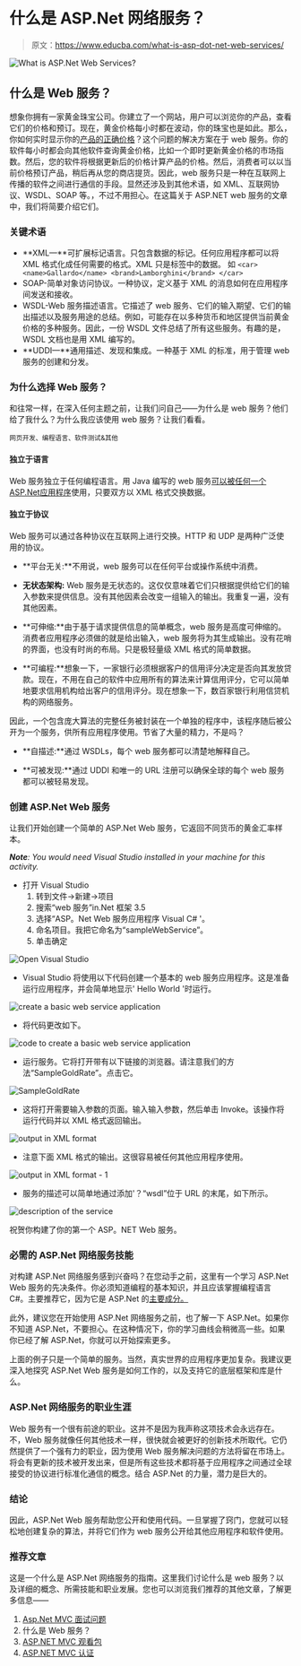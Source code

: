 # 什么是 ASP.Net 网络服务？

> 原文：<https://www.educba.com/what-is-asp-dot-net-web-services/>

![What is ASP.Net Web Services?](img/967254d8524ba8c822df7c94a4924b8c.png)



## 什么是 Web 服务？

想象你拥有一家黄金珠宝公司。你建立了一个网站，用户可以浏览你的产品，查看它们的价格和预订。现在，黄金价格每小时都在波动，你的珠宝也是如此。那么，你如何实时显示你的[产品的正确价格](https://www.educba.com/real-time-analytics/)？这个问题的解决方案在于 web 服务。你的软件每小时都会向其他软件查询黄金价格，比如一个即时更新黄金价格的市场指数。然后，您的软件将根据更新后的价格计算产品的价格。然后，消费者可以以当前价格预订产品，稍后再从您的商店提货。因此，web 服务只是一种在互联网上传播的软件之间进行通信的手段。显然还涉及到其他术语，如 XML、互联网协议、WSDL、SOAP 等。，不过不用担心。在这篇关于 ASP.NET web 服务的文章中，我们将简要介绍它们。

### 关键术语

*   **XML—**可扩展标记语言。只包含数据的标记。任何应用程序都可以将 XML 格式化成任何需要的格式。XML 只是标签中的数据。
    如
    `<car>
    <name>Gallardo</name>
    <brand>Lamborghini</brand>
    </car>`
*   SOAP-简单对象访问协议。一种协议，定义基于 XML 的消息如何在应用程序间发送和接收。
*   WSDL-Web 服务描述语言。它描述了 web 服务、它们的输入期望、它们的输出描述以及服务用途的总结。例如，可能存在以多种货币和地区提供当前黄金价格的多种服务。因此，一份 WSDL 文件总结了所有这些服务。有趣的是，WSDL 文档也是用 XML 编写的。
*   **UDDI—**通用描述、发现和集成。一种基于 XML 的标准，用于管理 web 服务的创建和分发。

### 为什么选择 Web 服务？

和往常一样，在深入任何主题之前，让我们问自己——为什么是 web 服务？他们给了我什么？为什么我应该使用 web 服务？让我们看看。

<small>网页开发、编程语言、软件测试&其他</small>

#### 独立于语言

Web 服务独立于任何编程语言。用 Java 编写的 web 服务[可以被任何一个 ASP.Net](https://www.educba.com/java-commands/)[应用程序](https://www.educba.com/asp-dot-net-page-life-cycle/)使用，只要双方以 XML 格式交换数据。

#### 独立于协议

Web 服务可以通过各种协议在互联网上进行交换。HTTP 和 UDP 是两种广泛使用的协议。

*   **平台无关:**不用说，web 服务可以在任何平台或操作系统中消费。

*   **无状态架构:** Web 服务是无状态的。这仅仅意味着它们只根据提供给它们的输入参数来提供信息。没有其他因素会改变一组输入的输出。我重复一遍，没有其他因素。

*   **可伸缩:**由于基于请求提供信息的简单概念，web 服务是高度可伸缩的。消费者应用程序必须做的就是给出输入，web 服务将为其生成输出。没有花哨的界面，也没有时尚的布局。只是极轻量级 XML 格式的简单数据。

*   **可编程:**想象一下，一家银行必须根据客户的信用评分决定是否向其发放贷款。现在，不用在自己的软件中应用所有的算法来计算信用评分，它可以简单地要求信用机构给出客户的信用评分。现在想象一下，数百家银行利用信贷机构的网络服务。

因此，一个包含庞大算法的完整任务被封装在一个单独的程序中，该程序随后被公开为一个服务，供所有应用程序使用。节省了大量的精力，不是吗？

*   **自描述:**通过 WSDLs，每个 web 服务都可以清楚地解释自己。

*   **可被发现:**通过 UDDI 和唯一的 URL 注册可以确保全球的每个 web 服务都可以被轻易发现。

### 创建 ASP.Net Web 服务

让我们开始创建一个简单的 ASP.Net Web 服务，它返回不同货币的黄金汇率样本。

***Note**: You would need Visual Studio installed in your machine for this activity.*

*   打开 Visual Studio
    1.  转到文件->新建->项目
    2.  搜索“web 服务”in.Net 框架 3.5
    3.  选择“ASP。Net Web 服务应用程序 Visual C# '。
    4.  命名项目。我把它命名为“sampleWebService”。
    5.  单击确定

![Open Visual Studio](img/0ede9ba1dd15db339dab10b8cb733af4.png)



*   Visual Studio 将使用以下代码创建一个基本的 web 服务应用程序。这是准备运行应用程序，并会简单地显示' Hello World '时运行。

![ create a basic web service application](img/a8de10f54b41a7869b50478bc9445f24.png)



*   将代码更改如下。

![code to create a basic web service application](img/2464dd03ce6361fcbb44bbc6eaa0a2b0.png)



*   运行服务。它将打开带有以下链接的浏览器。请注意我们的方法“SampleGoldRate”。点击它。

![SampleGoldRate](img/7396d7d9d6753be257188a601b1ae57f.png)



*   这将打开需要输入参数的页面。输入输入参数，然后单击 Invoke。该操作将运行代码并以 XML 格式返回输出。

![output in XML format](img/9c70d4a531fc3e469c1deb9aa0c65cba.png)



*   注意下面 XML 格式的输出。这很容易被任何其他应用程序使用。

![output in XML format - 1](img/271696d474e477fc3dd3f57576e7a7f9.png)



*   服务的描述可以简单地通过添加'？“wsdl”位于 URL 的末尾，如下所示。

![description of the service](img/c11d44221eeff63af99d8daea9354836.png)



祝贺你构建了你的第一个 ASP。NET Web 服务。

### 必需的 ASP.Net 网络服务技能

对构建 ASP.Net 网络服务感到兴奋吗？在您动手之前，这里有一个学习 ASP.Net Web 服务的先决条件。你必须知道编程的基本知识，并且应该掌握编程语言 C#。主要推荐它，因为它是 ASP.Net 的[主要成分。](https://www.educba.com/career-in-asp-dot-net/)

此外，建议您在开始使用 ASP.Net 网络服务之前，也了解一下 ASP.Net。如果你不知道 ASP.Net，不要担心。在这种情况下，你的学习曲线会稍微高一些。如果你已经了解 ASP.Net，你就可以开始探索更多。

上面的例子只是一个简单的服务。当然，真实世界的应用程序更加复杂。我建议更深入地探究 ASP.Net Web 服务是如何工作的，以及支持它的底层框架和库是什么。

### ASP.Net 网络服务的职业生涯

Web 服务有一个很有前途的职业。这并不是因为我声称这项技术会永远存在。不，Web 服务就像任何其他技术一样，很快就会被更好的创新技术所取代。它仍然提供了一个强有力的职业，因为使用 Web 服务解决问题的方法将留在市场上。将会有更新的技术被开发出来，但是所有这些技术都将基于应用程序之间通过全球接受的协议进行标准化通信的概念。结合 ASP.Net 的力量，潜力是巨大的。

### 结论

因此，ASP.Net Web 服务帮助您公开和使用代码。一旦掌握了窍门，您就可以轻松地创建复杂的算法，并将它们作为 web 服务公开给其他应用程序和软件使用。

### 推荐文章

这是一个什么是 ASP.Net 网络服务的指南。这里我们讨论什么是 web 服务？以及详细的概念、所需技能和职业发展。您也可以浏览我们推荐的其他文章，了解更多信息——

1.  [Asp.Net MVC 面试问题](https://www.educba.com/asp-dor-net-mvc-interview-questions/)
2.  什么是 Web 服务？
3.  [ASP.NET MVC 观看包](https://www.educba.com/asp-net-mvc-viewbag/)
4.  [ASP.NET MVC 认证](https://www.educba.com/asp-dot-net-mvc-authentication/)





